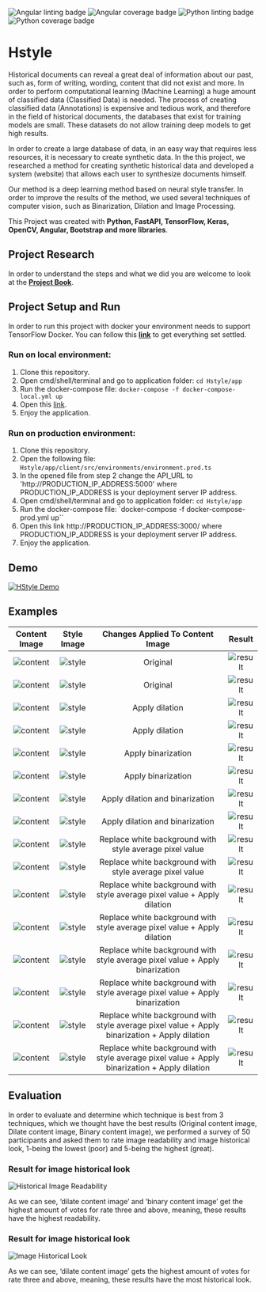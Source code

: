 ![Angular linting badge](https://github.com/Yahavba/HStyle/workflows/Server_side_linting/badge.svg)
![Angular coverage badge](https://github.com/Yahavba/HStyle/workflows/Server_side_coverage/badge.svg)
![Python linting badge](https://github.com/Yahavba/HStyle/workflows/Client_side_linting/badge.svg)
![Python coverage badge](https://github.com/Yahavba/HStyle/workflows/Client_side_coverage/badge.svg)

# Hstyle

Historical documents can reveal a great deal of information about our past, such as, form of writing, 
wording, content that did not exist and more. In order to perform computational learning (Machine Learning) 
a huge amount of classified data (Classified Data) is needed. The process of creating classified data 
(Annotations) is expensive and tedious work, and therefore in the field of historical documents, 
the databases that exist for training models are small. These datasets do not allow training deep 
models to get high results.

In order to create a large database of data, in an easy way that requires less resources, it is necessary 
to create synthetic data. In the this project, we researched a method for creating synthetic 
historical data and developed a system (website) that allows each user to synthesize documents himself.

Our method is a deep learning method based on neural style transfer. In order to improve 
the results of the method, we used several techniques of computer vision, such as Binarization, 
Dilation and Image Processing.

This Project was created with **Python, FastAPI, TensorFlow, Keras, OpenCV, Angular, Bootstrap and more libraries**.

## Project Research

In order to understand the steps and what we did you are welcome to look at 
the [**Project Book**](https://github.com/Yahavba/HStyle/blob/master/documentation/Project_Book.pdf).

## Project Setup and Run
In order to run this project with docker your environment needs to support TensorFlow Docker. You can follow this [**link**](https://www.tensorflow.org/install/docker) to get everything set settled.

### Run on local environment:
1. Clone this repository.
2. Open cmd/shell/terminal and go to application folder: `cd Hstyle/app`
3. Run the docker-compose file: `docker-compose -f docker-compose-local.yml up`
4. Open this [link](http://localhost:3000/).
5. Enjoy the application.

### Run on production environment:
1. Clone this repository.
2. Open the following file: `Hstyle/app/client/src/environments/environment.prod.ts` 
3. In the opened file from step 2 change the API_URL to 'http://PRODUCTION_IP_ADDRESS:5000' where PRODUCTION_IP_ADDRESS is your deployment server IP address.
4. Open cmd/shell/terminal and go to application folder: `cd Hstyle/app`
5. Run the docker-compose file: `docker-compose -f docker-compose-prod.yml up``
6. Open this link http://PRODUCTION_IP_ADDRESS:3000/ where PRODUCTION_IP_ADDRESS is your deployment server IP address.
7. Enjoy the application.

## Demo
[![HStyle Demo](http://img.youtube.com/vi/FmtVMesltB8/0.jpg)](https://www.youtube.com/watch?v=FmtVMesltB8 "HStyle Demo")


## Examples
| Content Image                   | Style Image                     | Changes Applied To Content Image| Result             |
|:-------------------------------:|:-------------------------------:|:----------:|:-------------------------------:|
| ![content](https://github.com/Yahavba/HStyle/blob/master/examples/1/content.png)|![style](https://github.com/Yahavba/HStyle/blob/master//examples/1/style.jpg)|Original|![result](https://github.com/Yahavba/HStyle/blob/master/examples/1/result.png)|
| ![content](https://github.com/Yahavba/HStyle/blob/master/examples/2/content.png)|![style](https://github.com/Yahavba/HStyle/blob/master//examples/2/style.jpg)|Original|![result](https://github.com/Yahavba/HStyle/blob/master/examples/2/result.png)|
| ![content](https://github.com/Yahavba/HStyle/blob/master/examples/3/content.png)|![style](https://github.com/Yahavba/HStyle/blob/master//examples/3/style.jpg)|Apply dilation|![result](https://github.com/Yahavba/HStyle/blob/master/examples/3/result.png)|
| ![content](https://github.com/Yahavba/HStyle/blob/master/examples/4/content.png)|![style](https://github.com/Yahavba/HStyle/blob/master//examples/4/style.jpg)|Apply dilation|![result](https://github.com/Yahavba/HStyle/blob/master/examples/4/result.png)|
| ![content](https://github.com/Yahavba/HStyle/blob/master/examples/5/content.png)|![style](https://github.com/Yahavba/HStyle/blob/master//examples/5/style.jpg)|Apply binarization|![result](https://github.com/Yahavba/HStyle/blob/master/examples/5/result.png)|
| ![content](https://github.com/Yahavba/HStyle/blob/master/examples/6/content.png)|![style](https://github.com/Yahavba/HStyle/blob/master//examples/6/style.jpg)|Apply binarization|![result](https://github.com/Yahavba/HStyle/blob/master/examples/6/result.png)|
| ![content](https://github.com/Yahavba/HStyle/blob/master/examples/7/content.png)|![style](https://github.com/Yahavba/HStyle/blob/master//examples/7/style.jpg)|Apply dilation and binarization|![result](https://github.com/Yahavba/HStyle/blob/master/examples/7/result.png)|
| ![content](https://github.com/Yahavba/HStyle/blob/master/examples/8/content.png)|![style](https://github.com/Yahavba/HStyle/blob/master//examples/8/style.jpg)|Apply dilation and binarization|![result](https://github.com/Yahavba/HStyle/blob/master/examples/8/result.png)|
| ![content](https://github.com/Yahavba/HStyle/blob/master/examples/9/content.png)|![style](https://github.com/Yahavba/HStyle/blob/master//examples/9/style.jpg)|Replace white background with style average pixel value|![result](https://github.com/Yahavba/HStyle/blob/master/examples/1/result.png)|
| ![content](https://github.com/Yahavba/HStyle/blob/master/examples/10/content.png)|![style](https://github.com/Yahavba/HStyle/blob/master//examples/10/style.jpg)|Replace white background with style average pixel value|![result](https://github.com/Yahavba/HStyle/blob/master/examples/10/result.png)|
| ![content](https://github.com/Yahavba/HStyle/blob/master/examples/11/content.png)|![style](https://github.com/Yahavba/HStyle/blob/master//examples/9/style.jpg)|Replace white background with style average pixel value + Apply dilation|![result](https://github.com/Yahavba/HStyle/blob/master/examples/1/result.png)|
| ![content](https://github.com/Yahavba/HStyle/blob/master/examples/12/content.png)|![style](https://github.com/Yahavba/HStyle/blob/master//examples/10/style.jpg)|Replace white background with style average pixel value + Apply dilation|![result](https://github.com/Yahavba/HStyle/blob/master/examples/10/result.png)|
| ![content](https://github.com/Yahavba/HStyle/blob/master/examples/13/content.png)|![style](https://github.com/Yahavba/HStyle/blob/master//examples/9/style.jpg)|Replace white background with style average pixel value + Apply binarization|![result](https://github.com/Yahavba/HStyle/blob/master/examples/1/result.png)|
| ![content](https://github.com/Yahavba/HStyle/blob/master/examples/14/content.png)|![style](https://github.com/Yahavba/HStyle/blob/master//examples/10/style.jpg)|Replace white background with style average pixel value + Apply binarization|![result](https://github.com/Yahavba/HStyle/blob/master/examples/10/result.png)|
| ![content](https://github.com/Yahavba/HStyle/blob/master/examples/15/content.png)|![style](https://github.com/Yahavba/HStyle/blob/master//examples/9/style.jpg)|Replace white background with style average pixel value + Apply binarization + Apply dilation|![result](https://github.com/Yahavba/HStyle/blob/master/examples/1/result.png)|
| ![content](https://github.com/Yahavba/HStyle/blob/master/examples/16/content.png)|![style](https://github.com/Yahavba/HStyle/blob/master//examples/10/style.jpg)|Replace white background with style average pixel value + Apply binarization + Apply dilation|![result](https://github.com/Yahavba/HStyle/blob/master/examples/10/result.png)|

## Evaluation
In order to evaluate and determine which technique is best from 3 techniques, which we thought have the best results (Original content image, Dilate content image, Binary content image), we performed a survey of 50 participants and asked them to rate image readability and image historical look, 1-being the lowest (poor) and 5-being the highest (great).

### Result for image historical look

![Historical Image Readability](https://github.com/Yahavba/HStyle/blob/master/documentation/Historical%20Image%20Readability.png)

As we can see, ‘dilate content image’ and ‘binary content image’ get the highest amount of votes for rate three and above, meaning, these results have the highest readability.

###  Result for image historical look

![Image Historical Look](https://github.com/Yahavba/HStyle/blob/master/documentation/Image%20Historical%20Look.png)

As we can see, ‘dilate content image’ gets the highest amount of votes for rate three and above, meaning, these results have the most historical look.

